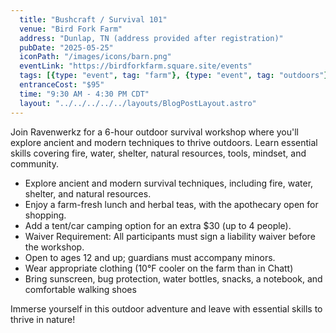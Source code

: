 ```yaml
---
  title: "Bushcraft / Survival 101"
  venue: "Bird Fork Farm"
  address: "Dunlap, TN (address provided after registration)"
  pubDate: "2025-05-25"
  iconPath: "/images/icons/barn.png"
  eventLink: "https://birdforkfarm.square.site/events"
  tags: [{type: "event", tag: "farm"}, {type: "event", tag: "outdoors"}]
  entranceCost: "$95"
  time: "9:30 AM - 4:30 PM CDT"
  layout: "../../../../../layouts/BlogPostLayout.astro"
---
```



Join Ravenwerkz for a 6-hour outdoor survival workshop where you'll explore ancient and modern techniques to thrive outdoors. Learn essential skills covering fire, water, shelter, natural resources, tools, mindset, and community.

- Explore ancient and modern survival techniques, including fire, water, shelter, and natural resources.
- Enjoy a farm-fresh lunch and herbal teas, with the apothecary open for shopping.
- Add a tent/car camping option for an extra $30 (up to 4 people).
- Waiver Requirement: All participants must sign a liability waiver before the workshop.
- Open to ages 12 and up; guardians must accompany minors.
- Wear appropriate clothing (10°F cooler on the farm than in Chatt)
- Bring sunscreen, bug protection, water bottles, snacks, a notebook, and comfortable walking shoes

Immerse yourself in this outdoor adventure and leave with essential skills to thrive in nature!
